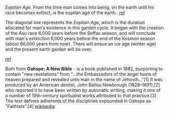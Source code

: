 *Eoptian Age*. From the time man comes into being, on the earth until his race becomes extinct, is the eoptian age of the earth..
[ref](http://theology101.org/oah/oah/oah03.htm)

The diagonal line represents the *Eoptian Age*, which is the duration allocated for man's existence in this garden cycle. It began with the creation of the Asu race 6,000 years before the Seffas season, and will conclude with man's extinction 6,000 years before the end of the Kosmon season (about 66,000 years from now). There will ensue an ice age (winter age) and the present earth garden will be over.

[ref](http://www.angelfire.com/in2/oahspe3/mocycles.html)

Both from **Oahspe: A New Bible** -  is a book published in 1882, purporting to contain "new revelations" from "...the Embassadors of the angel hosts of heaven prepared and revealed unto man in the name of Jehovih..."[1] It was produced by an American dentist, John Ballou Newbrough (1828–1891),[2] who reported it to have been written by automatic writing, making it one of a number of 19th-century spiritualist works attributed to that practice.[3] The text defines adherents of the disciplines expounded in Oahspe as "Faithists".[4] [wikipedia](https://en.wikipedia.org/wiki/Oahspe:_A_New_Bible)